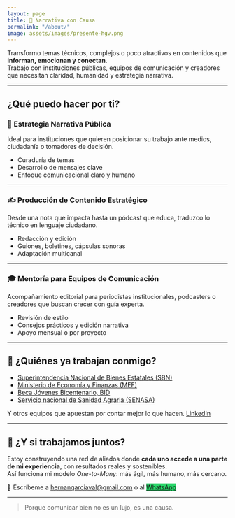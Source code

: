 ```yaml
---
layout: page
title: 🎯 Narrativa con Causa
permalink: "/about/"
image: assets/images/presente-hgv.png
---
```


Transformo temas técnicos, complejos o poco atractivos en contenidos que **informan, emocionan y conectan**.  
Trabajo con instituciones públicas, equipos de comunicación y creadores que necesitan claridad, humanidad y estrategia narrativa.

---

## ¿Qué puedo hacer por ti?

### 🧭 Estrategia Narrativa Pública  
Ideal para instituciones que quieren posicionar su trabajo ante medios, ciudadanía o tomadores de decisión.

- Curaduría de temas
- Desarrollo de mensajes clave
- Enfoque comunicacional claro y humano

---

### ✍️ Producción de Contenido Estratégico  
Desde una nota que impacta hasta un pódcast que educa, traduzco lo técnico en lenguaje ciudadano.

- Redacción y edición
- Guiones, boletines, cápsulas sonoras
- Adaptación multicanal

---

### 🎓 Mentoría para Equipos de Comunicación  
Acompañamiento editorial para periodistas institucionales, podcasters o creadores que buscan crecer con guía experta.

- Revisión de estilo
- Consejos prácticos y edición narrativa
- Apoyo mensual o por proyecto

---

## 🌱 ¿Quiénes ya trabajan conmigo?

- [Superintendencia Nacional de Bienes Estatales (SBN)](https://www.hernangarciaval.com/2025/04/20/caso-de-exito-en-comunicacion-publica/)
- [Ministerio de Economía y Finanzas (MEF)](https://www.hernangarciaval.com/2024/09/09/caso-de-exito-la-guia-inviertepe-para-gobiernos-locales/)
- [Beca Jóvenes Bicentenario, BID](https://www.hernangarciaval.com/2024/07/25/como-comunicamos-beca-jovenes-bicentenario-bid/)
- [Servicio nacional de Sanidad Agraria (SENASA)](https://www.hernangarciaval.com/2024/06/14/caso-de-exito-comunicar-crear-valor-en-inocuidad-alimentaria/)

Y otros equipos que apuestan por contar mejor lo que hacen.
[LinkedIn](https://www.linkedin.com/in/hernangarciavaldeavellano/)

---

## 🤝 ¿Y si trabajamos juntos?

Estoy construyendo una red de aliados donde **cada uno accede a una parte de mi experiencia**, con resultados reales y sostenibles.  
Así funciona mi modelo *One-to-Many*: más ágil, más humano, más cercano.

📩 Escríbeme a [hernangarciaval@gmail.com](mailto:hernangarciaval@gmail.com) o al 
 <a href="https://wa.me/+51992730067" class="cta" style="background-color: #25d366;">WhatsApp</a>

---

> Porque comunicar bien no es un lujo, es una causa.
